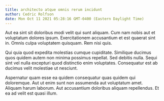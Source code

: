 ```yaml
---
title: architecto atque omnis rerum incidunt
author: Cedric Rolfson
date: Mon Oct 11 2021 05:28:16 GMT-0400 (Eastern Daylight Time)
---
```

Aut ea sint sit doloribus modi velit qui sunt aliquam. Cum nam nobis aut et voluptatum dolores ipsum. Exercitationem accusantium et est quaerat sint in. Omnis culpa voluptatem quisquam. Rem nisi quis.

 Qui quia quod expedita molestias cumque cupiditate. Similique ducimus quos quidem autem non minima possimus repellat. Sed debitis nulla. Sequi sint vel nulla excepturi quod distinctio enim voluptates. Consequatur est ab ducimus velit molestiae ut nesciunt.

 Aspernatur quam esse ea quidem consequatur quas quidem qui doloremque. Aut ut enim sunt non assumenda aut voluptatum amet. Aliquam harum laborum. Aut accusantium doloribus aliquam repellendus. Et ea ad velit est quasi illum.